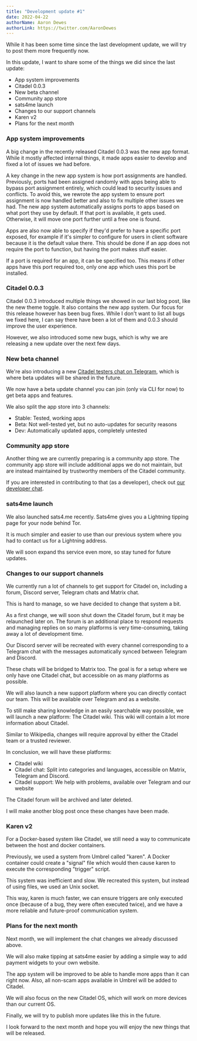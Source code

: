 ```yaml
---
title: "Development update #1"
date: 2022-04-22
authorName: Aaron Dewes
authorLink: https://twitter.com/AaronDewes
---
```


While it has been some time since the last development update,
we will try to post them more frequently now.

In this update, I want to share some of the things we did since the last update:

- App system improvements
- Citadel 0.0.3
- New beta channel
- Community app store
- sats4me launch
- Changes to our support channels
- Karen v2
- Plans for the next month

### App system improvements

A big change in the recently released Citadel 0.0.3 was the new app format. While it mostly affected internal things, it made apps easier to develop and fixed a lot of issues we had before.

A key change in the new app system is how port assignments are handled. 
Previously, ports had been assigned randomly with apps being able to bypass port assignment entirely, which could lead to security issues and conflicts.
To avoid this, we rewrote the app system to ensure port assignment is now handled better and also to fix multiple other issues we had. 
The new app system automatically assigns ports to apps based on what port they use by default. If that port is available, it gets used. Otherwise, 
it will move one port further until a free one is found.

Apps are also now able to specify if they'd prefer to have a specific port exposed, for example if it's simpler to configure for users in client software because it is the default value there. This should be done if an app does not require the port to function, but having the port makes stuff easier.

If a port is required for an app, it can be specified too. This means if other apps have this port required too, only one app which uses this port be installed.

### Citadel 0.0.3

Citadel 0.0.3 introduced multiple things we showed in our last blog post, like the new theme toggle. It also contains the new app system. Our focus for this release however has been bug fixes. While I don't want to list all bugs we fixed here, I can say there have been a lot of them and 0.0.3 should improve the user experience.

However, we also introduced some new bugs, which is why we are releasing a new update over the next few days.


### New beta channel

We're also introducing a new [Citadel testers chat on Telegram](https://t.me/citadeltesters), which is where beta updates will be shared in the future.

We now have a beta update channel you can join (only via CLI for now) to get beta apps and features.

We also split the app store into 3 channels:

- Stable: Tested, working apps
- Beta: Not well-tested yet, but no auto-updates for security reasons
- Dev: Automatically updated apps, completely untested

### Community app store

Another thing we are currently preparing is a community app store. The community app store will include additional apps we do not maintain, but are instead maintained by trustworthy members of the Citadel community.

If you are interested in contributing to that (as a developer), check out [our developer chat](https://t.me/citadeldevelopers).

### sats4me launch

We also launched sats4.me recently. Sats4me gives you a Lightning tipping page for your node behind Tor.

It is much simpler and easier to use than our previous system where you had to contact us for a Lightning address.

We will soon expand ths service even more, so stay tuned for future updates.

### Changes to our support channels

We currently run a lot of channels to get support for Citadel on, including a forum, Discord server, Telegram chats and Matrix chat.

This is hard to manage, so we have decided to change that system a bit.

As a first change, we will soon shut down the Citadel forum, but it may be relaunched later on. The forum is an additional place to respond requests and managing replies on so many platforms is very time-consuming, taking away a lot of development time.

Our Discord server will be recreated with every channel corresponding to a Telegram chat with the messages automatically synced between Telegram and Discord.

These chats will be bridged to Matrix too. The goal is for a setup where we only have one Citadel chat, but accessible on as many platforms as possible.

We will also launch a new support platform where you can directly contact our team. This will be available over Telegram and as a website.

To still make sharing knowledge in an easily searchable way possible, we will launch a new platform: The Citadel wiki. This wiki will contain a lot more information about Citadel.

Similar to Wikipedia, changes will require approval by either the Citadel team or a trusted reviewer.

In conclusion, we will have these platforms:

- Citadel wiki
- Citadel chat: Split into categories and languages, accessible on Matrix, Telegram and Discord.
- Citadel support: We help with problems, available over Telegram and our website

The Citadel forum will be archived and later deleted.

I will make another blog post once these changes have been made.

### Karen v2

For a Docker-based system like Citadel, we still need a way to communicate between the host and docker containers.

Previously, we used a system from Umbrel called "karen". A Docker container could create a "signal" file which would then cause karen to execute the corresponding "trigger" script.

This system was inefficient and slow. We recreated this system, but instead of using files, we used an Unix socket.

This way, karen is much faster, we can ensure triggers are only executed once (because of a bug, they were often executed twice), and we have a more reliable and future-proof communication system.


### Plans for the next month

Next month, we will implement the chat changes we already discussed above.

We will also make tipping at sats4me easier by adding a simple way to add payment widgets to your own website.

The app system will be improved to be able to handle more apps than it can right now. Also, all non-scam apps available in Umbrel will be added to Citadel.

We will also focus on the new Citadel OS, which will work on more devices than our current OS.

Finally, we will try to publish more updates like this in the future.

I look forward to the next month and hope you will enjoy the new things that will be released.
